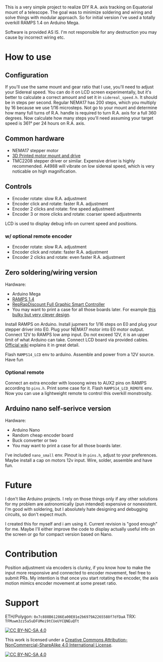 This is a very simple project to realize DIY R.A. axis tracking on Equatorial mount of a telescope. 
The goal was to minimize soldering and wiring and solve things with modular approach. So for initial version i've used a totally overkill RAMPS 1.4 on Arduino Mega.  

Software is provided AS IS. I'm not responsible for any destruction you may cause by incorrect wiring etc.

# How to use
## Configuration
If you'll use the same mount and gear ratio that I use, you'll need to adjust your Sidereal speed. You can do it on LCD screen experimentally, but it's better to calculate a correct amount and set it in `sidereal_speed.h`. It should be in steps per second. Regular NEMA17 has 200 steps, which you multiply by 16 because we use 1/16 microsteps. Not go to your mount and determine how many full turns of R.A. handle is required to turn R.A. axis for a full 360 degrees. Now calculate how many steps you'll need assuming your target speed is 361° per 24 hours on R.A. axis.

## Common hardware
* NEMA17 stepper motor
* [3D Printed motor mount and drive](https://www.thingiverse.com/thing:6508420)
* TMC2208 stepper driver or similar. Expensive driver is highly recommended. A4988 will vibrate on low sidereal speed, which is very noticable on high magnification.

## Controls
* Encoder rotate: slow R.A. adjustment
* Encoder click and rotate: faster R.A. adjustment
* Encoder 2 clicks and rotate: fine speed adjustment
* Encoder 3 or more clicks and rotate: coarser speed adjustments

LCD is used to display debug info on current speed and positions.

### w/ optional remote encoder
* Encoder rotate: slow R.A. adjustment
* Encoder click and rotate: faster R.A. adjustment
* Encoder 2 clicks and rotate: even faster R.A. adjustment


## Zero soldering/wiring version
Hardware:
* Arduino Mega
* [RAMPS 1.4](https://reprap.org/wiki/RAMPS_1.4)
* [RepRapDiscount Full Graphic Smart Controller](https://reprap.org/wiki/RepRapDiscount_Full_Graphic_Smart_Controller)
* You may want to print a case for all those boards later. For example [this bulky but very clever design](https://www.thingiverse.com/thing:3383359).

Install RAMPS on Arduino.
Install jupmers for 1/16 steps on E0 and plug your stepper driver into E0. Plug your NEMA17 motor into E0 motor output. Connect 12V to RAMPS low amp input. Do not exceed 12V, it is an upper limit of what Arduino can take.
Connect LCD board via provided cables. 
[Official wiki](https://reprap.org/wiki/RAMPS_1.4) explains it in great detail.

Flash `RAMPS14_LCD` env to arduino. Assemble and power from a 12V source. Have fun

### Optional remote
Connect an extra encoder with loooong wires to AUX2 pins on RAMPS according to `pins.h`. Print some case for it. Flash `RAMPS14_LCD_REMOTE` env. Now you can use a lightweight remote to control this overkill monstrosity.

## Arduino nano self-serivce version
Hardware:
* Arduino Nano
* Random cheap encoder board
* Buck converter or two
* You may want to print a case for all those boards later.

I've included `nano_small` env. Pinout is in `pins.h`, adjust to your preferences. Maybe install a cap on motors 12v input. Wire, solder, assemble and have fun.

# Future
I don't like Arduino projects. I rely on those things only if any other solutions for my problem are astronomically (pun intended) expensive or nonexistent. I'm good with soldering, but I absolutely hate designing and debugging circuits, so don't expect much.

I created this for myself and i am using it. Current revision is "good enough" for me. Maybe I'll either improve the code to display actually useful info on the screen or go for compact version based on Nano.

# Contribution
Position adjustment via encoders is clunky, if you know how to make the input more responsive and connected to encoder movement, feel free to submit PRs. My intention is that once you start rotating the encoder, the axis motion mimics encoder movement at some preset ratio.


# Support
ETH/Polygon: `0x7c888B61286Ea00E01e2b6979A2265588f7dfDaA`
TRX: `TFMuwm3zz5a5uDFUMei9tCUeUYCQNEuQTt`


[![CC BY-NC-SA 4.0][cc-by-nc-sa-shield]][cc-by-nc-sa]

This work is licensed under a
[Creative Commons Attribution-NonCommercial-ShareAlike 4.0 International License][cc-by-nc-sa].

[![CC BY-NC-SA 4.0][cc-by-nc-sa-image]][cc-by-nc-sa]

[cc-by-nc-sa]: http://creativecommons.org/licenses/by-nc-sa/4.0/
[cc-by-nc-sa-image]: https://licensebuttons.net/l/by-nc-sa/4.0/88x31.png
[cc-by-nc-sa-shield]: https://img.shields.io/badge/License-CC%20BY--NC--SA%204.0-lightgrey.svg